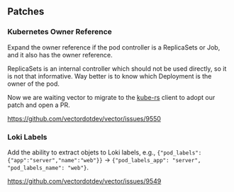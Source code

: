 ## Patches

### Kubernetes Owner Reference

Expand the owner reference if the pod controller is a ReplicaSets or Job, and it also has the owner reference.

ReplicaSets is an internal controller which should not be used directly, so it is not that informative.
Way better is to know which Deployment is the owner of the pod.

Now we are waiting vector to migrate to the [kube-rs](https://github.com/kube-rs/kube-rs) client to adopt our patch and open a PR.

https://github.com/vectordotdev/vector/issues/9550

### Loki Labels

Add the ability to extract objets to Loki labels, e.g., `{"pod_labels":{"app":"server","name":"web"}}` -> `{"pod_labels_app": "server", "pod_labels_name": "web"}`. 

https://github.com/vectordotdev/vector/issues/9549
